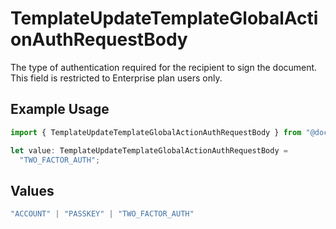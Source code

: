 # TemplateUpdateTemplateGlobalActionAuthRequestBody

The type of authentication required for the recipient to sign the document. This field is restricted to Enterprise plan users only.

## Example Usage

```typescript
import { TemplateUpdateTemplateGlobalActionAuthRequestBody } from "@documenso/sdk-typescript/models/operations";

let value: TemplateUpdateTemplateGlobalActionAuthRequestBody =
  "TWO_FACTOR_AUTH";
```

## Values

```typescript
"ACCOUNT" | "PASSKEY" | "TWO_FACTOR_AUTH"
```